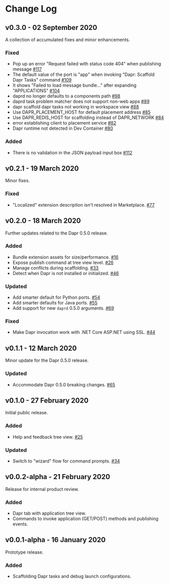 # Change Log

## v0.3.0 - 02 September 2020

A collection of accumulated fixes and minor enhancements.

### Fixed

* Pop up an error "Request failed with status code 404" when publishing message [#117](https://github.com/microsoft/vscode-dapr/issues/117)
* The default value of the port is "app" when invoking "Dapr: Scaffold Dapr Tasks" command [#109](https://github.com/microsoft/vscode-dapr/issues/109)
* It shows "Failed to load message bundle..." after expanding "APPLICATIONS" [#104](https://github.com/microsoft/vscode-dapr/issues/104)
* daprd no longer defaults to a components path [#98](https://github.com/microsoft/vscode-dapr/issues/98)
* daprd task problem matcher does not support non-web apps [#89](https://github.com/microsoft/vscode-dapr/issues/89)
* dapr scaffold dapr tasks not working in workspace view [#88](https://github.com/microsoft/vscode-dapr/issues/88)
* Use DAPR_PLACEMENT_HOST for default placement address [#85](https://github.com/microsoft/vscode-dapr/issues/85)
* Use DAPR_REDIS_HOST for scaffolding instead of DAPR_NETWORK [#84](https://github.com/microsoft/vscode-dapr/issues/84)
* error establishing client to placement service [#82](https://github.com/microsoft/vscode-dapr/issues/82)
* Dapr runtime not detected in Dev Container [#80](https://github.com/microsoft/vscode-dapr/issues/80)

### Added

* There is no validation in the JSON payload input box [#112](https://github.com/microsoft/vscode-dapr/issues/112)

## v0.2.1 - 19 March 2020

Minor fixes.

### Fixed

* "Localized" extension description isn't resolved in Marketplace. [#77](https://github.com/microsoft/vscode-dapr/issues/77)

## v0.2.0 - 18 March 2020

Further updates related to the Dapr 0.5.0 release.

### Added

* Bundle extension assets for size/performance. [#16](https://github.com/microsoft/vscode-dapr/issues/16)
* Expose publish command at tree view level. [#26](https://github.com/microsoft/vscode-dapr/issues/26)
* Manage conflicts during scaffolding. [#33](https://github.com/microsoft/vscode-dapr/issues/33)
* Detect when Dapr is not installed or initialized. [#46](https://github.com/microsoft/vscode-dapr/issues/46)

### Updated

* Add smarter default for Python ports. [#54](https://github.com/microsoft/vscode-dapr/issues/54)
* Add smarter defaults for Java ports. [#55](https://github.com/microsoft/vscode-dapr/issues/55)
* Add support for new `daprd` 0.5.0 arguments. [#69](https://github.com/microsoft/vscode-dapr/issues/69)

### Fixed

* Make Dapr invocation work with .NET Core ASP.NET using SSL. [#44](https://github.com/microsoft/vscode-dapr/issues/44)

## v0.1.1 - 12 March 2020

Minor update for the Dapr 0.5.0 release.

### Updated

* Accommodate Dapr 0.5.0 breaking changes. [#65](https://github.com/microsoft/vscode-dapr/issues/65)

## v0.1.0 - 27 February 2020

Initial public release.

### Added

* Help and feedback tree view. [#25](https://github.com/microsoft/vscode-dapr/issues/25)

### Updated

* Switch to "wizard" flow for command prompts. [#34](https://github.com/microsoft/vscode-dapr/pull/34)

## v0.0.2-alpha - 21 February 2020

Release for internal product review.

### Added

* Dapr tab with application tree view.
* Commands to invoke application (GET/POST) methods and publishing events.

## v0.0.1-alpha - 16 January 2020

Prototype release.

### Added

* Scaffolding Dapr tasks and debug launch configurations.